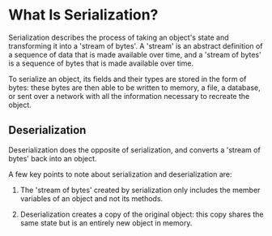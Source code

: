 # What Is Serialization?

Serialization describes the process of taking an object's state and transforming it into a 'stream of bytes'. A 'stream' is an abstract definition
of a sequence of data that is made available over time, and a 'stream of bytes' is a sequence of bytes that is made available over time.

To serialize an object, its fields and their types are stored in the form of bytes: these bytes are then able to be written to memory, a file, a database,
or sent over a network with all the information necessary to recreate the object.

## Deserialization

Deserialization does the opposite of serialization, and converts a 'stream of bytes' back into an object.

A few key points to note about serialization and deserialization are:

1. The 'stream of bytes' created by serialization only includes the member variables of an object and not its methods.

2. Deserialization creates a copy of the original object: this copy shares the same state but is an entirely new object in memory.